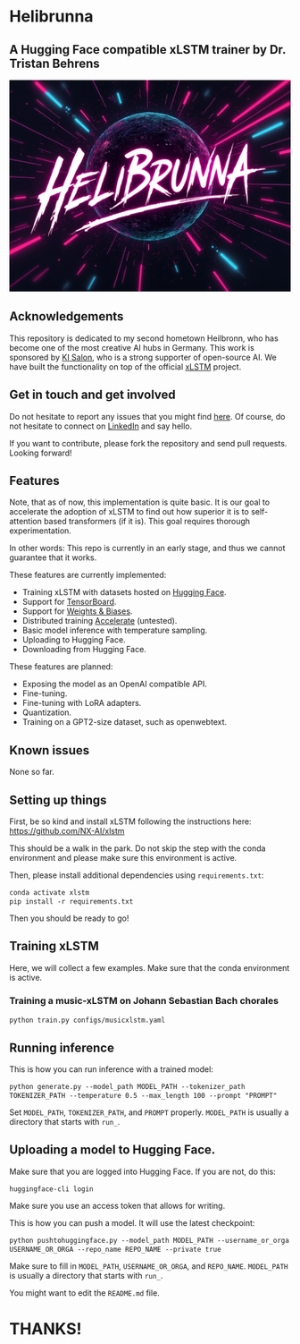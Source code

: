 # Helibrunna
## A Hugging Face compatible xLSTM trainer by Dr. Tristan Behrens

![](assets/helibrunna02.jpg)


## Acknowledgements

This repository is dedicated to my second hometown Heilbronn, who has become one of the most creative AI hubs in Germany.
This work is sponsored by [KI Salon](https://www.ki-salon.net/), who is a strong supporter of open-source AI.
We have built the functionality on top of the official [xLSTM](https://github.com/NX-AI/xlstm) project.

## Get in touch and get involved

Do not hesitate to report any issues that you might find [here](https://github.com/AI-Guru/helibrunna/issues). Of course, do not hesitate to connect on [LinkedIn](https://de.linkedin.com/in/dr-tristan-behrens-734967a2) and say hello.

If you want to contribute, please fork the repository and send pull requests. Looking forward!

## Features

Note, that as of now, this implementation is quite basic. It is our goal to accelerate the adoption of xLSTM to find out how superior it is to self-attention based transformers (if it is). This goal requires thorough experimentation.

In other words: This repo is currently in an early stage, and thus we cannot guarantee that it works.

These features are currently implemented:

- Training xLSTM with datasets hosted on [Hugging Face](https://huggingface.co/).
- Support for [TensorBoard](https://www.tensorflow.org/tensorboard).
- Support for [Weights & Biases](https://wandb.ai/home).
- Distributed training [Accelerate](https://huggingface.co/docs/accelerate/index) (untested).
- Basic model inference with temperature sampling.
- Uploading to Hugging Face.
- Downloading from Hugging Face.

These features are planned:

- Exposing the model as an OpenAI compatible API.
- Fine-tuning.
- Fine-tuning with LoRA adapters.
- Quantization.
- Training on a GPT2-size dataset, such as openwebtext.


## Known issues

None so far.

## Setting up things

First, be so kind and install xLSTM following the instructions here: https://github.com/NX-AI/xlstm

This should be a walk in the park. Do not skip the step with the conda environment and please make sure this environment is active.

Then, please install additional dependencies using `requirements.txt`:

```
conda activate xlstm
pip install -r requirements.txt
```

Then you should be ready to go!


## Training xLSTM

Here, we will collect a few examples. Make sure that the conda environment is active.


### Training a music-xLSTM on Johann Sebastian Bach chorales

```
python train.py configs/musicxlstm.yaml
```

## Running inference

This is how you can run inference with a trained model:

```
python generate.py --model_path MODEL_PATH --tokenizer_path TOKENIZER_PATH --temperature 0.5 --max_length 100 --prompt "PROMPT"
```

Set `MODEL_PATH`, `TOKENIZER_PATH`, and `PROMPT` properly. `MODEL_PATH` is usually a directory that starts with `run_`.

## Uploading a model to Hugging Face.

Make sure that you are logged into Hugging Face. If you are not, do this:

```
huggingface-cli login
```

Make sure you use an access token that allows for writing.

This is how you can push a model. It will use the latest checkpoint:

```
python pushtohuggingface.py --model_path MODEL_PATH --username_or_orga USERNAME_OR_ORGA --repo_name REPO_NAME --private true
```

Make sure to fill in `MODEL_PATH`, `USERNAME_OR_ORGA`, and `REPO_NAME`. `MODEL_PATH` is usually a directory that starts with `run_`.

You might want to edit the `README.md` file.

# THANKS!